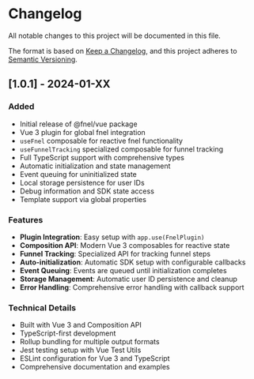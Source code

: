 # Changelog

All notable changes to this project will be documented in this file.

The format is based on [Keep a Changelog](https://keepachangelog.com/en/1.0.0/),
and this project adheres to [Semantic Versioning](https://semver.org/spec/v2.0.0.html).

## [1.0.1] - 2024-01-XX

### Added
- Initial release of @fnel/vue package
- Vue 3 plugin for global fnel integration
- `useFnel` composable for reactive fnel functionality
- `useFunnelTracking` specialized composable for funnel tracking
- Full TypeScript support with comprehensive types
- Automatic initialization and state management
- Event queuing for uninitialized state
- Local storage persistence for user IDs
- Debug information and SDK state access
- Template support via global properties

### Features
- **Plugin Integration**: Easy setup with `app.use(FnelPlugin)`
- **Composition API**: Modern Vue 3 composables for reactive state
- **Funnel Tracking**: Specialized API for tracking funnel steps
- **Auto-initialization**: Automatic SDK setup with configurable callbacks
- **Event Queuing**: Events are queued until initialization completes
- **Storage Management**: Automatic user ID persistence and cleanup
- **Error Handling**: Comprehensive error handling with callback support

### Technical Details
- Built with Vue 3 and Composition API
- TypeScript-first development
- Rollup bundling for multiple output formats
- Jest testing setup with Vue Test Utils
- ESLint configuration for Vue 3 and TypeScript
- Comprehensive documentation and examples
